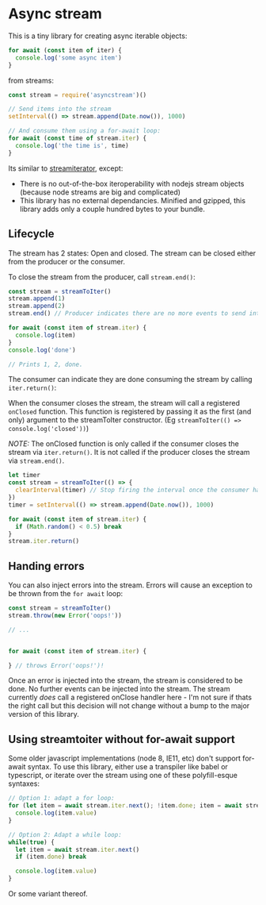 # Async stream

This is a tiny library for creating async iterable objects:

```javascript
for await (const item of iter) {
  console.log('some async item')
}
```

from streams:

```javascript
const stream = require('asyncstream')()

// Send items into the stream
setInterval(() => stream.append(Date.now()), 1000)

// And consume them using a for-await loop:
for await (const time of stream.iter) {
  console.log('the time is', time)
}
```

Its similar to [streamiterator](https://www.npmjs.com/package/streamiterator), except:

- There is no out-of-the-box iteroperability with nodejs stream objects (because node streams are big and complicated)
- This library has no external dependancies. Minified and gzipped, this library adds only a couple hundred bytes to your bundle.


## Lifecycle

The stream has 2 states: Open and closed. The stream can be closed either from the producer or the consumer.

To close the stream from the producer, call `stream.end()`:

```javascript
const stream = streamToIter()
stream.append(1)
stream.append(2)
stream.end() // Producer indicates there are no more events to send into the stream

for await (const item of stream.iter) {
  console.log(item)
}
console.log('done')

// Prints 1, 2, done.
```

The consumer can indicate they are done consuming the stream by calling `iter.return()`:

When the consumer closes the stream, the stream will call a registered `onClosed` function. This function is registered by passing it as the first (and only) argument to the streamToIter constructor. (Eg `streamToIter(() => console.log('closed'))`)

*NOTE:* The onClosed function is only called if the consumer closes the stream via `iter.return()`. It is not called if the producer closes the stream via `stream.end()`.

```javascript
let timer
const stream = streamToIter(() => {
  clearInterval(timer) // Stop firing the interval once the consumer has finished reading from the stream
})
timer = setInterval(() => stream.append(Date.now()), 1000)

for await (const item of stream.iter) {
  if (Math.random() < 0.5) break
}
stream.iter.return()
```


## Handing errors

You can also inject errors into the stream. Errors will cause an exception to be thrown from the `for await` loop:

```javascript
const stream = streamToIter()
stream.throw(new Error('oops!'))

// ...


for await (const item of stream.iter) {

} // throws Error('oops!')!
```

Once an error is injected into the stream, the stream is considered to be done. No further events can be injected into the stream. The stream currently *does* call a registered onClose handler here - I'm not sure if thats the right call but this decision will not change without a bump to the major version of this library.


## Using streamtoiter without for-await support

Some older javascript implementations (node 8, IE11, etc) don't support for-await syntax. To use this library, either use a transpiler like babel or typescript, or iterate over the stream using one of these polyfill-esque syntaxes:

```javascript
// Option 1: adapt a for loop:
for (let item = await stream.iter.next(); !item.done; item = await stream.iter.next()) {
  console.log(item.value)
}

// Option 2: Adapt a while loop:
while(true) {
  let item = await stream.iter.next()
  if (item.done) break

  console.log(item.value)
}
```

Or some variant thereof.

